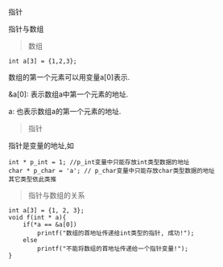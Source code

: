 指针



指针与数组

> 数组

```
int a[3] = {1,2,3};
```

数组的第一个元素可以用变量a\[0\]表示.

&a\[0\]: 表示数组a中第一个元素的地址.

a: 也表示数组a的第一个元素的地址.

> 指针

指针是变量的地址,如

```
int * p_int = 1; //p_int变量中只能存放int类型数据的地址
char * p_char = 'a'; // p_char变量中只能存放char类型数据的地址
其它类型依此类推
```

> 指针与数组的关系

```
int a[3] = {1, 2, 3};
void f(int * a){
    if(*a == &a[0])
        printf("数组的首地址传递给int类型的指针, 成功!");  
    else
        printf("不能将数组的首地址传递给一个指针变量!");
}
```



